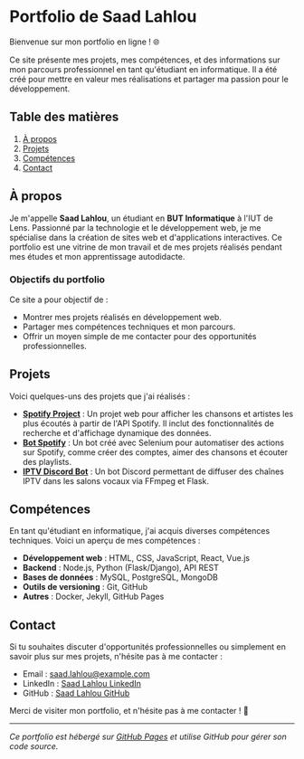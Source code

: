 # Portfolio de Saad Lahlou

Bienvenue sur mon portfolio en ligne ! 🌐

Ce site présente mes projets, mes compétences, et des informations sur mon parcours professionnel en tant qu'étudiant en informatique. Il a été créé pour mettre en valeur mes réalisations et partager ma passion pour le développement.

## Table des matières
1. [À propos](#à-propos)
2. [Projets](#projets)
3. [Compétences](#compétences)
4. [Contact](#contact)

## À propos

Je m'appelle **Saad Lahlou**, un étudiant en **BUT Informatique** à l'IUT de Lens. Passionné par la technologie et le développement web, je me spécialise dans la création de sites web et d'applications interactives. Ce portfolio est une vitrine de mon travail et de mes projets réalisés pendant mes études et mon apprentissage autodidacte.

### Objectifs du portfolio
Ce site a pour objectif de :
- Montrer mes projets réalisés en développement web.
- Partager mes compétences techniques et mon parcours.
- Offrir un moyen simple de me contacter pour des opportunités professionnelles.

## Projets

Voici quelques-uns des projets que j'ai réalisés :

- **[Spotify Project](#)** : Un projet web pour afficher les chansons et artistes les plus écoutés à partir de l'API Spotify. Il inclut des fonctionnalités de recherche et d'affichage dynamique des données.
- **[Bot Spotify](#)** : Un bot créé avec Selenium pour automatiser des actions sur Spotify, comme créer des comptes, aimer des chansons et écouter des playlists.
- **[IPTV Discord Bot](#)** : Un bot Discord permettant de diffuser des chaînes IPTV dans les salons vocaux via FFmpeg et Flask.

## Compétences

En tant qu'étudiant en informatique, j'ai acquis diverses compétences techniques. Voici un aperçu de mes compétences :

- **Développement web** : HTML, CSS, JavaScript, React, Vue.js
- **Backend** : Node.js, Python (Flask/Django), API REST
- **Bases de données** : MySQL, PostgreSQL, MongoDB
- **Outils de versioning** : Git, GitHub
- **Autres** : Docker, Jekyll, GitHub Pages

## Contact

Si tu souhaites discuter d'opportunités professionnelles ou simplement en savoir plus sur mes projets, n'hésite pas à me contacter :

- Email : [saad.lahlou@example.com](mailto:saad.lahlou@example.com)
- LinkedIn : [Saad Lahlou LinkedIn](https://www.linkedin.com/in/saad-lahlou)
- GitHub : [Saad Lahlou GitHub](https://github.com/saad-lahlou)

Merci de visiter mon portfolio, et n'hésite pas à me contacter ! 🚀

---

*Ce portfolio est hébergé sur [GitHub Pages](https://pages.github.com/) et utilise GitHub pour gérer son code source.*
